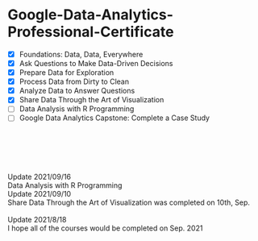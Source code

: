 # Google-Data-Analytics-Professional-Certificate

* [x] Foundations: Data, Data, Everywhere 
* [x] Ask Questions to Make Data-Driven Decisions 
* [x] Prepare Data for Exploration 
* [x] Process Data from Dirty to Clean
* [x] Analyze Data to Answer Questions
* [x] Share Data Through the Art of Visualization
* [ ] Data Analysis with R Programming
* [ ] Google Data Analytics Capstone: Complete a Case Study
 
 <br>  
 <br>    
 <br>
 <br>  
 <br>
  Update 2021/09/16
 <br>
 Data Analysis with R Programming
 <br>
 Update 2021/09/10
 <br>  
 Share Data Through the Art of Visualization was completed on 10th, Sep.<br> 
<br> 
Update 2021/8/18
 <br>  
   I hope all of the courses would be completed on Sep. 2021
